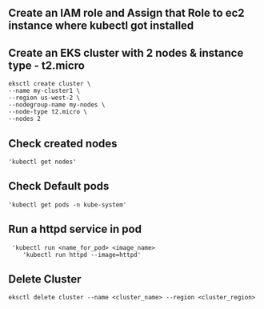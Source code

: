 
## Create an IAM role and Assign that Role to ec2 instance where kubectl got installed

## Create an EKS cluster with 2 nodes & instance type - t2.micro
    eksctl create cluster \
    --name my-cluster1 \
    --region us-west-2 \
    --nodegroup-name my-nodes \
    --node-type t2.micro \
    --nodes 2

## Check created nodes
    'kubectl get nodes' 
    
## Check Default pods
    'kubectl get pods -n kube-system'
    
## Run a httpd service in pod
     'kubectl run <name_for_pod> <image_name>
        'kubectl run httpd --image=httpd'

## Delete Cluster
    eksctl delete cluster --name <cluster_name> --region <cluster_region>
